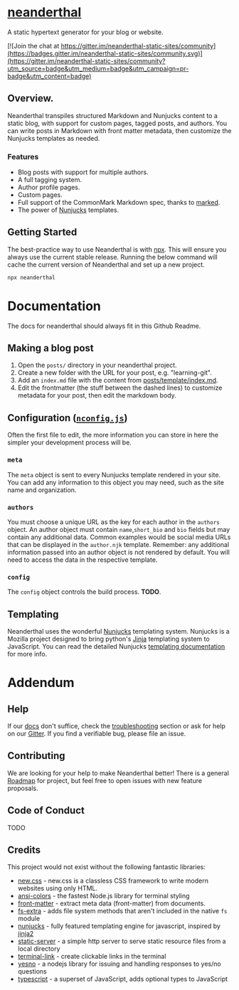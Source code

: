 # [neanderthal](https://github.com/mh15/neanderthal)

A static hypertext generator for your blog or website. 

[![Join the chat at https://gitter.im/neanderthal-static-sites/community](https://badges.gitter.im/neanderthal-static-sites/community.svg)](https://gitter.im/neanderthal-static-sites/community?utm_source=badge&utm_medium=badge&utm_campaign=pr-badge&utm_content=badge)

## Overview.

Neanderthal transpiles structured Markdown and Nunjucks content to a static
blog, with support for custom pages, tagged posts, and authors. You can write
posts in Markdown with front matter metadata, then customize the Nunjucks
templates as needed.

### Features

- Blog posts with support for multiple authors.
- A full tagging system.
- Author profile pages.
- Custom pages.
- Full support of the CommonMark Markdown spec, thanks to [marked](https://marked.js.org).
- The power of [Nunjucks](https://mozilla.github.io/nunjucks/) templates.

## Getting Started
The best-practice way to use Neanderthal is with
[npx](https://blog.npmjs.org/post/162869356040/introducing-npx-an-npm-package-runner).
This will ensure you always use the current stable release. Running the below
command will cache the current version of Neanderthal and set up a new project.
```bash
npx neanderthal
```


# Documentation
The docs for neanderthal should always fit in this Github Readme.

## Making a blog post
1. Open the `posts/` directory in your neanderthal project. 
2. Create a new folder
with the URL for your post, e.g. "learning-git". 
3. Add an `index.md` file with the
content from [posts/template/index.md](/posts/template/index.md).
4. Edit the frontmatter (the stuff between the dashed lines) to customize
   metadata for your post, then edit the markdown body.

## Configuration ([`nconfig.js`](/nconfig.js))
Often the first file to edit, the more information you can store in here the
simpler your development process will be. 

### `meta`
The `meta` object is sent to every
Nunjucks template rendered in your site. You can add any information to this
object you may need, such as the site name and organization.

### `authors`
You must choose a unique URL as the key for each author in the `authors` object.
An author object must contain `name`,`short_bio` and `bio` fields but may
contain any additional data. Common examples would be social media URLs that can
be displayed in the `author.njk` template. Remember: any additional information
passed into an author object is not rendered by default. You will need to access
the data in the respective template.

### `config`
The `config` object controls the build process. **TODO**.



## Templating
Neanderthal uses the wonderful [Nunjucks](https://mozilla.github.io/nunjucks/)
templating system. Nunjucks is a Mozilla project designed to bring python's
[Jinja](https://jinja.palletsprojects.com/en/2.11.x/) templating system to
JavaScript. You can read the detailed Nunjucks [templating
documentation](https://mozilla.github.io/nunjucks/templating.html) for more
info.


# Addendum

## Help

If our [docs](#documentation) don't suffice, check
the [troubleshooting](#troubleshooting) section or ask for help on our
[Gitter](https://gitter.im/neanderthal-static-sites/community). If you find a
verifiable bug, please file an issue.


## Contributing
We are looking for your help to make Neanderthal better!
There is a general [Roadmap](https://github.com/mh15/neanderthal/Roadmap.md) for
project, but feel free to open issues with new feature proposals.

## Code of Conduct
TODO



## Credits
This project would not exist without the following fantastic libraries:
- [new.css](https://newcss.net/) - new.css is a classless CSS framework to write modern websites using only HTML.
- [ansi-colors](https://www.npmjs.com/package/ansi-colors) - the fastest Node.js
  library for terminal styling
- [front-matter](https://www.npmjs.com/package/front-matter) - extract meta data
  (front-matter) from documents.
- [fs-extra](https://www.npmjs.com/package/fs-extra) - adds file system methods
  that aren't included in the native `fs` module
- [nunjucks](https://www.npmjs.com/package/nunjucks) - fully featured templating
  engine for javascript, inspired by
  [jinja2](https://jinja.palletsprojects.com/en/2.11.x/)
- [static-server](https://www.npmjs.com/package/static-server) - a simple http
  server to serve static resource files from a local directory
- [terminal-link](https://www.npmjs.com/package/terminal-link) - create
  clickable links in the terminal
- [yesno](https://www.npmjs.com/package/yesno) - a nodejs library for issuing
  and handling responses to yes/no questions
- [typescript](https://www.typescriptlang.org/) - a superset of JavaScript, adds
  optional types to JavaScript